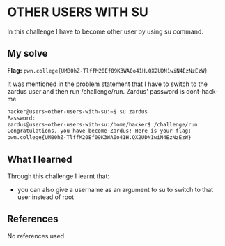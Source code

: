 # OTHER USERS WITH SU
In this challenge I have to become other user by using su command.

## My solve
**Flag:** `pwn.college{UMB0hZ-TlffM20Ef09K3WA0o41H.QX2UDN1wiN4EzNzEzW}`

It was mentioned in the problem statement that I have to switch to the zardus user and then run /challenge/run. Zardus' password is dont-hack-me.
```bash
hacker@users~other-users-with-su:~$ su zardus
Password:
zardus@users~other-users-with-su:/home/hacker$ /challenge/run
Congratulations, you have become Zardus! Here is your flag:
pwn.college{UMB0hZ-TlffM20Ef09K3WA0o41H.QX2UDN1wiN4EzNzEzW}
```

## What I learned
Through this challenge I learnt that:
-  you can also give a username as an argument to su to switch to that user instead of root

## References
No references used.

